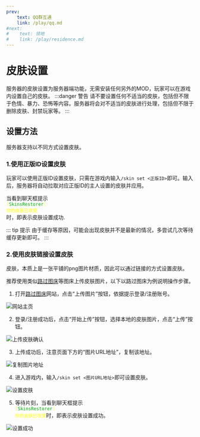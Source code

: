 ```yaml
---
prev:
    text: QQ群互通
    link: /play/qq.md
#next:
#    text: 领地
#    link: /play/residence.md
---
```

# 皮肤设置
服务器的皮肤设置为服务器端功能，无需安装任何另外的MOD，玩家可以在游戏内设置自己的皮肤。
:::danger 警告
请不要设置任何不适当的皮肤，包括但不限于色情、暴力、恐怖等内容。服务器将会对不适当的皮肤进行处理，包括但不限于删除皮肤、封禁玩家等。
:::

## 设置方法
服务器支持以不同方式设置皮肤。
### 1.使用正版ID设置皮肤
玩家可以使用正版ID设置皮肤，只需在游戏内输入`/skin set <正版ID>`即可。输入后，服务器将自动拉取对应正版ID的主人设置的皮肤并应用。

当看到聊天框提示<code> <font color="#FFFF55">[</font><font color="#00AA00">SkinsRestorer</font><font color="#FFFF55">]</font> <font color="#FFFF55"><b>你的皮肤已改变</b></font> </code>时，即表示皮肤设置成功.

::: tip 提示
由于缓存等原因，可能会出现皮肤并不是最新的情况，多尝试几次等待缓存更新即可。
:::
### 2.使用皮肤链接设置皮肤
皮肤，本质上是一张平铺的png图片材质，因此可以通过链接的方式设置皮肤。

推荐使用类似[路过图床](https://imgse.com/)等图床上传皮肤图片，以下以路过图床为例说明操作步骤。
1. 打开[路过图床](https://imgse.com/)网站，点击“上传图片”按钮，依据提示登录/注册账号。

![网站主页](/images/website.png)

2. 登录/注册成功后，点击“开始上传”按钮，选择本地的皮肤图片，点击“上传”按钮。

![上传皮肤确认](/images/uploadskin.png)

3. 上传成功后，注意页面下方的“图片URL地址”，复制该地址。

![复制图片地址](/images/copyurl.png)

4. 进入游戏内，输入`/skin set <图片URL地址>`即可设置皮肤。

![设置皮肤](/images/setskin.png)

5. 等待片刻，当看到聊天框提示<code> <font color="#FFFF55">[</font><font color="#00AA00">SkinsRestorer</font><font color="#FFFF55">]</font> <font color="#FFFF55"><b>你的皮肤已改变</b></font></code>时，即表示皮肤设置成功。

![设置成功](/images/skin-done.png)
<!-- 
### 3.使用皮肤站设置皮肤
::: tip 提示
皮肤站仍处于测试阶段，将于三周目正式启用。如需提前使用，请联系服主。
:::

1.打开皮肤站，点击屏幕中间的“现在注册”按钮注册账号（可使用 Minecraft账号 或 Microsoft账号 注册），完成后会进入皮肤站个人主页。

![皮肤站个人主页](/images/皮肤站个人主页.png)

2.点击角色管理，点击添加新角色，输入你的游戏名称（如luobi），输入完成后点击确定

![皮肤站角色创建](/images/皮肤站角色创建.png)

3.点击导航栏的上传新皮肤，输入皮肤名称，材质类型选择默认。接下来点击下面的“选择文件”按钮，依据个人偏好选择是否设置为私密材质，最后点击“确认上传”按钮。，将会跳转到材质详情页面。

![皮肤站材质详情](/images/皮肤站材质详情.png)

4.点击立即使用，选择你刚刚创建的角色，选择后会弹出材质已成功应用至角色[你的游戏ID]

![皮肤站应用皮肤](/images/皮肤站应用皮肤.png)

5.进入游戏，游戏将自动同步皮肤站上传的皮肤。

![皮肤站进入游戏自动同步皮肤](/images/皮肤站进入游戏自动同步皮肤.png) -->
